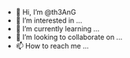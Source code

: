 - 👋 Hi, I’m @th3AnG
- 👀 I’m interested in ...
- 🌱 I’m currently learning ...
- 💞️ I’m looking to collaborate on ...
- 📫 How to reach me ...

<!---
th3AnG/th3AnG is a ✨ special ✨ repository because its `README.md` (this file) appears on your GitHub profile.
You can click the Preview link to take a look at your changes.
--->
